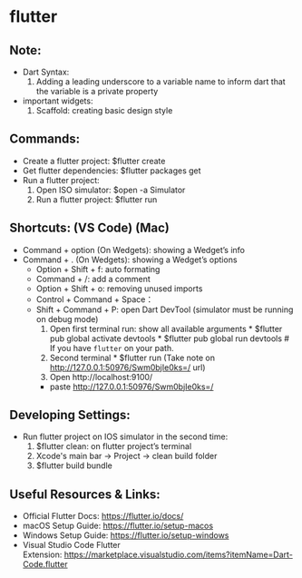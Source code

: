 # flutter

## Note:
  * Dart Syntax:
    1. Adding a leading underscore to a variable name to inform dart that the variable is a private property
  * important widgets: 
    1. Scaffold: creating basic design style

## Commands: 
  * Create a flutter project: $flutter create <project name>
  * Get flutter dependencies: $flutter packages get
  * Run a flutter project:
    1. Open ISO simulator: $open -a Simulator
    2. Run a flutter project: $flutter run

## Shortcuts: (VS Code) (Mac)
  * Command + option (On Wedgets): showing a Wedget’s info
  * Command + . (On Wedgets): showing a Wedget’s options
	* Option + Shift + f: auto formating
	* Command + /: add a comment 
	* Option + Shift + o: removing unused imports
	* Control + Command + Space：
	* Shift + Command + P: open Dart DevTool (simulator must be running on debug mode)
		1. Open first terminal run: show all available  arguments
			   * $flutter pub global activate devtools
			   * $flutter pub global run devtools   # If you have `flutter` on your path.
		2. Second terminal
			   * $flutter run (Take note on http://127.0.0.1:50976/Swm0bjIe0ks=/ url)
		3. Open http://localhost:9100/
         * paste  http://127.0.0.1:50976/Swm0bjIe0ks=/

## Developing Settings:
  * Run flutter project on IOS simulator in the second time:
	  1. $flutter clean: on flutter project’s terminal
    2. Xcode's main bar -> Project -> clean build folder
	  3. $flutter build bundle
 
## Useful Resources & Links:
  * Official Flutter Docs: https://flutter.io/docs/
  * macOS Setup Guide: https://flutter.io/setup-macos
  * Windows Setup Guide: https://flutter.io/setup-windows
  * Visual Studio Code Flutter Extension: https://marketplace.visualstudio.com/items?itemName=Dart-Code.flutter